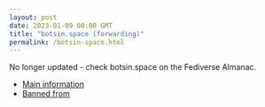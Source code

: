 ```yaml
---
layout: post
date: 2023-01-09 00:00 GMT
title: "botsin.space (forwarding)"
permalink: /botsin-space.html
---
```


No longer updated - check botsin.space on the Fediverse Almanac.

* [Main information](https://www.fediversealmanac.com/api/v1/instances/botsin.space)
* [Banned from](https://www.fediversealmanac.com/api/v1/instances/botsin.space/banned_from)

